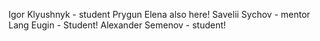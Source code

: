 Igor Klyushnyk - student
Prygun Elena also here!
Savelii Sychov - mentor
Lang Eugin - Student!
Alexander Semenov - student!

